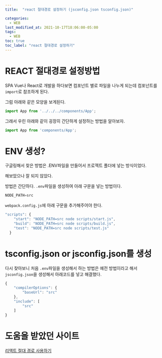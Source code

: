 ```yaml
---
title:  "react 절대경로 설정하기 (jsconfig.json tsconfig.json)"

categories:
  - WEB
last_modified_at: 2021-10-17T18:06:00-05:00
tags:
  - WEB
toc: true
toc_label: "react 절대경로 설정하기"
---
```


# REACT 절대경로 설정방법
SPA Vue나 React로 개발을 하다보면 컴포넌트 별로 파일을 나누게 되는데 컴포넌트를 `import`로 참조하게 된다.

그럼 아래와 같은 모양을 보게된다. 

```javascript
import App from '../../../components/App';
```

그래서 우린 아래와 같이 굉장히 간단하게 설정하는 방법을 알아보자.

```javascript
import App from 'components/App';
```

# ENV 생성?
구글링해서 찾은 방법은 .ENV파일을 만들어서 프로젝트 폴더에 넣는 방식이었다.

해보았으나 잘 되지 않았다.

방법은 간단하다. `.env`파일을 생성하여 아래 구문을 넣는 방법이다.
```javascript
NODE_PATH=src
```

`webpack.config.js`에 아래 구문을 추가해주어야 한다.

```javascript
"scripts": {
    "start": "NODE_PATH=src node scripts/start.js",
    "build": "NODE_PATH=src node scripts/build.js",
    "test": "NODE_PATH=src node scripts/test.js"
  }
```


# tsconfig.json or jsconfig.json를 생성
다시 찾아보니 처음 `.env`파일을 생성해서 하는 방법은 예전 방법이라고 해서 `jsconfig.json`을 생성해서 아래코드를 넣고 해결했다.<br>

```javascript
{
    "compilerOptions": {
        "baseUrl": "src"
    },
    "include": [
        "src"
    ]
}
```

# 도움을 받았던 사이트
[리액트 절대 경로 사용하기](https://www.imkh.dev/react-absolute-path/)<br>
